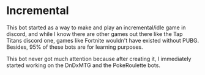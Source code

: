 # Incremental
 This bot started as a way to make and play an incremental/idle game in discord, and while I know there are other games out there like the Tap Titans discord one, games like Fortnite wouldn't have existed without PUBG. Besides, 95% of these bots are for learning purposes.

 This bot never got much attention because after creating it, I immediately started working on the DnDxMTG and the PokeRoulette bots.